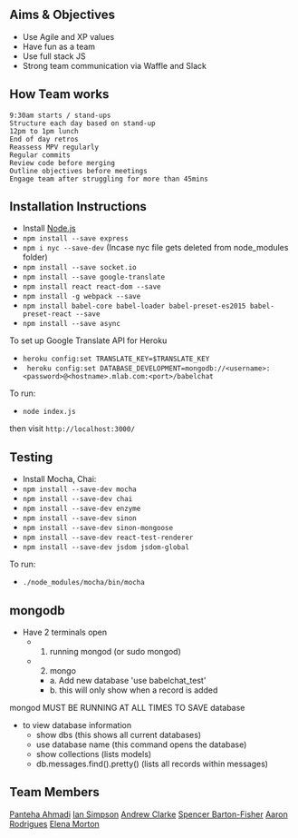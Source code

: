 ## Aims & Objectives
- Use Agile and XP values
- Have fun as a team
- Use full stack JS
- Strong team communication via Waffle and Slack



## How Team works
```
9:30am starts / stand-ups
Structure each day based on stand-up
12pm to 1pm lunch
End of day retros
Reassess MPV regularly
Regular commits
Review code before merging
Outline objectives before meetings  
Engage team after struggling for more than 45mins
```

## Installation Instructions

 * Install [Node.js](https://nodejs.org/)
 * `npm install --save express`
 * `npm i nyc --save-dev` (Incase nyc file gets deleted from node_modules folder)
 * `npm install --save socket.io`
 * `npm install --save google-translate`
 * `npm install react react-dom --save`
 * `npm install -g webpack --save`
 * `npm install babel-core babel-loader babel-preset-es2015 babel-preset-react --save`
 * `npm install --save async`

To set up Google Translate API for Heroku
 * `heroku config:set TRANSLATE_KEY=$TRANSLATE_KEY`
 * ` heroku config:set DATABASE_DEVELOPMENT=mongodb://<username>:<password>@<hostname>.mlab.com:<port>/babelchat`

To run:
 * `node index.js`

then visit `http://localhost:3000/`

##  Testing

 * Install Mocha, Chai:
 * `npm install --save-dev mocha`
 * `npm install --save-dev chai`
 * `npm install --save-dev enzyme`
 * `npm install --save-dev sinon`
 * `npm install --save-dev sinon-mongoose`
 * `npm install --save-dev react-test-renderer`
 * `npm install --save-dev jsdom jsdom-global`

To run:
 * `./node_modules/mocha/bin/mocha`

## mongodb

  * Have 2 terminals open
    * 1. running mongod (or sudo mongod)
    * 2. mongo
      * a. Add new database 'use babelchat_test'
      * b. this will only show when a record is added

  mongod MUST BE RUNNING AT ALL TIMES TO SAVE database

  * to view database information
    * show dbs (this shows all current databases)
    * use database name (this command opens the database)
    * show collections (lists models)
    * db.messages.find().pretty() (lists all records within messages)

## Team Members
[Panteha Ahmadi](https://github.com/panteha)
[Ian Simpson](https://github.com/Simo72)
[Andrew Clarke](https://github.com/Dino982)
[Spencer Barton-Fisher](https://github.com/spencerbf)
[Aaron Rodrigues](https://github.com/AaronRodrigues)
[Elena Morton](https://github.com/elenamorton)
